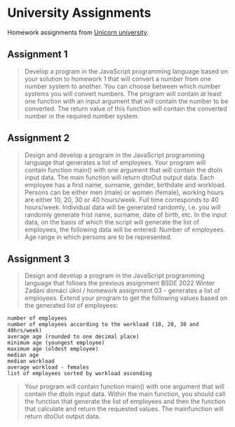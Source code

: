 # University Assignments
Homework assignments from [Unicorn university](https://unicornuniversity.net/).

## Assignment 1
> Develop a program in the JavaScript programming language based on your solution to homework 1 that will convert a number from one number system to another. You can choose between which number systems you will convert numbers. The program will contain at least one function with an input argument that will contain the number to be converted. The return value of this function will contain the converted number in the required number system.

## Assignment 2
> Design and develop a program in the JavaScript programming language that generates a list of employees. Your program will contain function main() with one argument that will contain the dtoIn input data. The main function will return dtoOut output data. Each employee has a first name, surname, gender, birthdate and workload. Persons can be either men (male) or women (female), working hours are either 10, 20, 30 or 40 hours/week. Full time corresponds to 40 hours/week. Individual data will be generated randomly, i.e. you will randomly generate frist name, surname, date of birth, etc. In the input data, on the basis of which the script will generate the list of employees, the following data will be entered: Number of employees. Age range in which persons are to be represented.  

## Assignment 3
>Design and develop a program in the JavaScript programming language that follows the previous assignment BSDE 2022 Winter Zadání domácí úkol / homework assignment 03 - generates a list of employees. Extend your program to get the following values based on the generated list of employees:

    number of employees
    number of employees according to the workload (10, 20, 30 and 40hrs/week)
    average age (rounded to one decimal place)
    minimum age (youngest employee)
    maximum age (oldest employee)
    median age
    median workload
    average workload - females
    list of employees sorted by workload ascending

>Your program will contain function main() with one argument that will contain the dtoIn input data. Within the main function, you should call the function that generate the list of employees and then the function that calculate and return the requested values. The mainfunction will return dtoOut output data.
